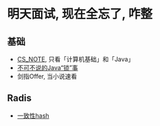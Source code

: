 # 明天面试, 现在全忘了, 咋整

## 基础
- [CS_NOTE](http://www.cyc2018.xyz/), 只看「计算机基础」和「Java」
- [不可不说的Java“锁”事](https://tech.meituan.com/2018/11/15/java-lock.html)
- 剑指Offer, 当小说速看

## Radis
- [一致性hash](https://crossoverjie.top/2018/01/08/Consistent-Hash/)
